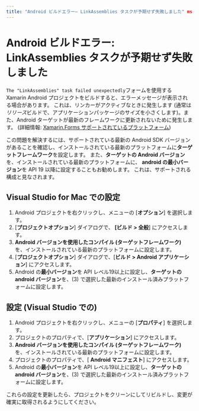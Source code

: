 ```yaml
---
title: "Android ビルドエラー– LinkAssemblies タスクが予期せず失敗しました" ms. トピック: トラブルシューティング ms. EB3BE685-CB72-48E3-89D7-C845E76B9FA2: xamarin ms. assetid: davidbritch: dabritch: ミリ秒:: 03/07/2019 no loc: [ Xamarin.Forms , Xamarin.Essentials ]
---
```


# <a name="android-build-error--the-linkassemblies-task-failed-unexpectedly"></a>Android ビルドエラー: LinkAssemblies タスクが予期せず失敗しました

`The "LinkAssemblies" task failed unexpectedly`フォームを使用する Xamarin Android プロジェクトをビルドすると、エラーメッセージが表示される場合があります。 これは、リンカーがアクティブなときに発生します (通常は*リリース*ビルドで、アプリケーションパッケージのサイズを小さくします)。また、Android ターゲットが最新のフレームワークに更新されないために発生します。 (詳細情報: [ Xamarin.Forms サポートされているプラットフォーム](~/get-started/supported-platforms.md#android-platform-support))

この問題を解決するには、サポートされている最新の Android SDK バージョンがあることを確認し、インストールされている最新のプラットフォームに**ターゲットフレームワーク**を設定します。 また、**ターゲットの Android バージョン**を、インストールされている最新のプラットフォームに、 **android の最小バージョン**を API 19 以降に設定することもお勧めします。 これは、サポートされる構成と見なされます。

## <a name="setting-in-visual-studio-for-mac"></a>Visual Studio for Mac での設定

1. Android プロジェクトを右クリックし、メニューの [**オプション**] を選択します。
2. [**プロジェクトオプション**] ダイアログで、 **[ビルド > 全般**] にアクセスします。
3. **Android バージョンを使用したコンパイル (ターゲットフレームワーク)** を、インストールされている最新のプラットフォームに設定します。
4. [**プロジェクトオプション**] ダイアログで、[**ビルド > Android アプリケーション**] にアクセスします。
5. Android の**最小バージョン**を API レベル19以上に設定し、**ターゲットの android バージョン**を、(3) で選択した最新のインストール済みプラットフォームに設定します。

## <a name="setting-in-visual-studio"></a>設定 (Visual Studio での)

1. Android プロジェクトを右クリックし、メニューの [**プロパティ**] を選択します。
2. プロジェクトのプロパティで、[**アプリケーション**] にアクセスします。
3. **Android バージョンを使用したコンパイル (ターゲットフレームワーク)** を、インストールされている最新のプラットフォームに設定します。
4. プロジェクトのプロパティで、[ **Android マニフェスト**] にアクセスします。
5. Android の**最小バージョン**を API レベル19以上に設定し、**ターゲットの android バージョン**を、(3) で選択した最新のインストール済みプラットフォームに設定します。

これらの設定を更新したら、プロジェクトをクリーンにしてリビルドし、変更が確実に取得されるようにしてください。
